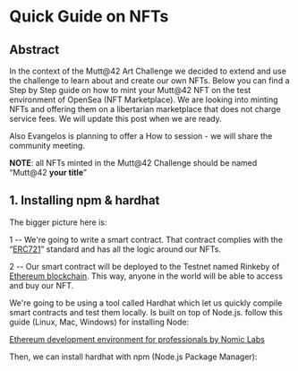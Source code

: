 # Quick Guide on NFTs

## Abstract

In the context of the Mutt@42 Art Challenge we decided to extend and use the challenge to learn about and create our own NFTs. Below you can find a Step by Step guide on how to mint your Mutt@42 NFT on the test environment of OpenSea (NFT Marketplace). We are looking into minting NFTs and offering them on a libertarian marketplace that does not charge service fees. We will update this post when we are ready.

Also Evangelos is planning to offer a How to session - we will share the community meeting.

**NOTE**: all NFTs minted in the Mutt@42 Challenge should be named “Mutt@42 **your title**”

## 1. Installing npm & hardhat

The bigger picture here is:

1 -- We're going to write a smart contract. That contract complies with the “[ERC721](https://eips.ethereum.org/EIPS/eip-721)” standard and has all the logic around our NFTs.

2 -- Our smart contract will be deployed to the Testnet named Rinkeby of [Ethereum blockchain](https://ethereum.org/en/). This way, anyone in the world will be able to access and buy our NFT.

We're going to be using a tool called Hardhat which let us quickly compile smart contracts and test them locally. Is built on top of Node.js. follow this guide (Linux, Mac, Windows) for installing Node:

[Ethereum development environment for professionals by Nomic Labs](https://hardhat.org/tutorial/setting-up-the-environment.html)

Then, we can install hardhat with npm (Node.js Package Manager):
